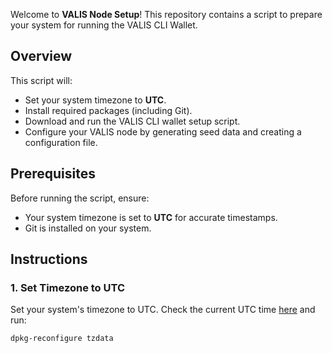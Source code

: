 
Welcome to **VALIS Node Setup**! This repository contains a script to prepare your system for running the VALIS CLI Wallet.

## Overview

This script will:
- Set your system timezone to **UTC**.
- Install required packages (including Git).
- Download and run the VALIS CLI wallet setup script.
- Configure your VALIS node by generating seed data and creating a configuration file.

## Prerequisites

Before running the script, ensure:
- Your system timezone is set to **UTC** for accurate timestamps.
- Git is installed on your system.

## Instructions

### 1. Set Timezone to UTC

Set your system's timezone to UTC. Check the current UTC time [here](https://time.is/UTC) and run:

```bash
dpkg-reconfigure tzdata

